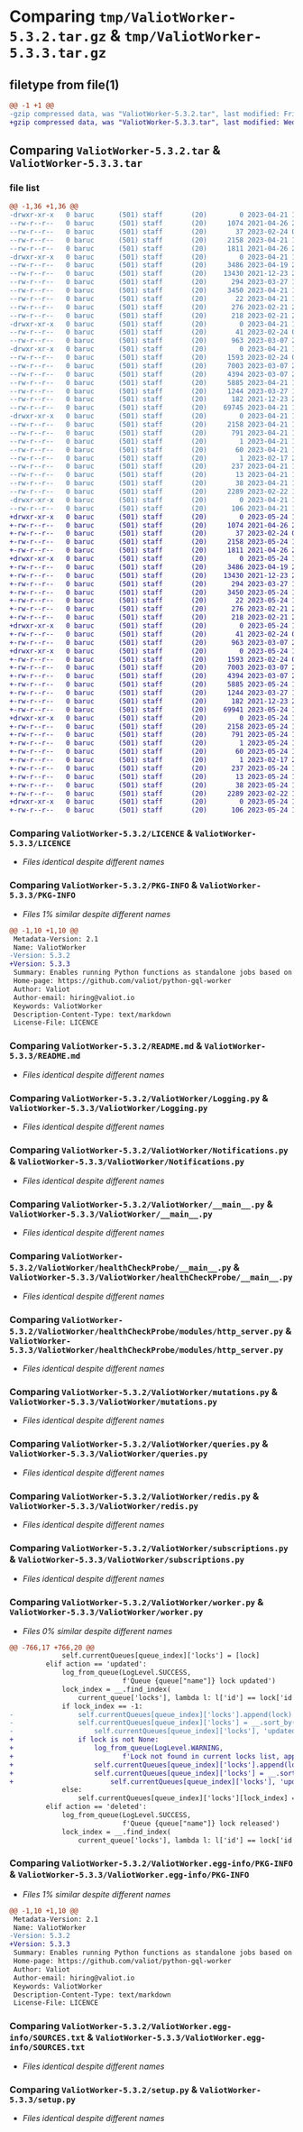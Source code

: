 # Comparing `tmp/ValiotWorker-5.3.2.tar.gz` & `tmp/ValiotWorker-5.3.3.tar.gz`

## filetype from file(1)

```diff
@@ -1 +1 @@
-gzip compressed data, was "ValiotWorker-5.3.2.tar", last modified: Fri Apr 21 16:57:50 2023, max compression
+gzip compressed data, was "ValiotWorker-5.3.3.tar", last modified: Wed May 24 15:22:20 2023, max compression
```

## Comparing `ValiotWorker-5.3.2.tar` & `ValiotWorker-5.3.3.tar`

### file list

```diff
@@ -1,36 +1,36 @@
-drwxr-xr-x   0 baruc      (501) staff       (20)        0 2023-04-21 16:57:50.409291 ValiotWorker-5.3.2/
--rw-r--r--   0 baruc      (501) staff       (20)     1074 2021-04-26 22:17:35.000000 ValiotWorker-5.3.2/LICENCE
--rw-r--r--   0 baruc      (501) staff       (20)       37 2023-02-24 03:38:26.000000 ValiotWorker-5.3.2/MANIFEST.in
--rw-r--r--   0 baruc      (501) staff       (20)     2158 2023-04-21 16:57:50.409042 ValiotWorker-5.3.2/PKG-INFO
--rw-r--r--   0 baruc      (501) staff       (20)     1811 2021-04-26 22:17:35.000000 ValiotWorker-5.3.2/README.md
-drwxr-xr-x   0 baruc      (501) staff       (20)        0 2023-04-21 16:57:50.402067 ValiotWorker-5.3.2/ValiotWorker/
--rw-r--r--   0 baruc      (501) staff       (20)     3486 2023-04-19 23:58:36.000000 ValiotWorker-5.3.2/ValiotWorker/Logging.py
--rw-r--r--   0 baruc      (501) staff       (20)    13430 2021-12-23 22:44:57.000000 ValiotWorker-5.3.2/ValiotWorker/Notifications.py
--rw-r--r--   0 baruc      (501) staff       (20)      294 2023-03-27 19:36:21.000000 ValiotWorker-5.3.2/ValiotWorker/__init__.py
--rw-r--r--   0 baruc      (501) staff       (20)     3450 2023-04-21 16:31:49.000000 ValiotWorker-5.3.2/ValiotWorker/__main__.py
--rw-r--r--   0 baruc      (501) staff       (20)       22 2023-04-21 16:56:56.000000 ValiotWorker-5.3.2/ValiotWorker/__version__.py
--rw-r--r--   0 baruc      (501) staff       (20)      276 2023-02-21 21:58:52.000000 ValiotWorker-5.3.2/ValiotWorker/croniterHelpers.py
--rw-r--r--   0 baruc      (501) staff       (20)      218 2023-02-21 21:58:52.000000 ValiotWorker-5.3.2/ValiotWorker/dateHelpers.py
-drwxr-xr-x   0 baruc      (501) staff       (20)        0 2023-04-21 16:57:50.405773 ValiotWorker-5.3.2/ValiotWorker/healthCheckProbe/
--rw-r--r--   0 baruc      (501) staff       (20)       41 2023-02-24 03:33:56.000000 ValiotWorker-5.3.2/ValiotWorker/healthCheckProbe/__init__.py
--rw-r--r--   0 baruc      (501) staff       (20)      963 2023-03-07 23:36:56.000000 ValiotWorker-5.3.2/ValiotWorker/healthCheckProbe/__main__.py
-drwxr-xr-x   0 baruc      (501) staff       (20)        0 2023-04-21 16:57:50.406159 ValiotWorker-5.3.2/ValiotWorker/healthCheckProbe/modules/
--rw-r--r--   0 baruc      (501) staff       (20)     1593 2023-02-24 03:33:56.000000 ValiotWorker-5.3.2/ValiotWorker/healthCheckProbe/modules/http_server.py
--rw-r--r--   0 baruc      (501) staff       (20)     7003 2023-03-07 22:03:01.000000 ValiotWorker-5.3.2/ValiotWorker/mutations.py
--rw-r--r--   0 baruc      (501) staff       (20)     4394 2023-03-07 23:36:56.000000 ValiotWorker-5.3.2/ValiotWorker/queries.py
--rw-r--r--   0 baruc      (501) staff       (20)     5885 2023-04-21 16:56:56.000000 ValiotWorker-5.3.2/ValiotWorker/redis.py
--rw-r--r--   0 baruc      (501) staff       (20)     1244 2023-03-27 19:36:21.000000 ValiotWorker-5.3.2/ValiotWorker/subscriptions.py
--rw-r--r--   0 baruc      (501) staff       (20)      182 2021-12-23 22:44:57.000000 ValiotWorker-5.3.2/ValiotWorker/uploaders.py
--rw-r--r--   0 baruc      (501) staff       (20)    69745 2023-04-21 16:51:33.000000 ValiotWorker-5.3.2/ValiotWorker/worker.py
-drwxr-xr-x   0 baruc      (501) staff       (20)        0 2023-04-21 16:57:50.405136 ValiotWorker-5.3.2/ValiotWorker.egg-info/
--rw-r--r--   0 baruc      (501) staff       (20)     2158 2023-04-21 16:57:50.000000 ValiotWorker-5.3.2/ValiotWorker.egg-info/PKG-INFO
--rw-r--r--   0 baruc      (501) staff       (20)      791 2023-04-21 16:57:50.000000 ValiotWorker-5.3.2/ValiotWorker.egg-info/SOURCES.txt
--rw-r--r--   0 baruc      (501) staff       (20)        1 2023-04-21 16:57:50.000000 ValiotWorker-5.3.2/ValiotWorker.egg-info/dependency_links.txt
--rw-r--r--   0 baruc      (501) staff       (20)       60 2023-04-21 16:57:50.000000 ValiotWorker-5.3.2/ValiotWorker.egg-info/entry_points.txt
--rw-r--r--   0 baruc      (501) staff       (20)        1 2023-02-17 23:30:14.000000 ValiotWorker-5.3.2/ValiotWorker.egg-info/not-zip-safe
--rw-r--r--   0 baruc      (501) staff       (20)      237 2023-04-21 16:57:50.000000 ValiotWorker-5.3.2/ValiotWorker.egg-info/requires.txt
--rw-r--r--   0 baruc      (501) staff       (20)       13 2023-04-21 16:57:50.000000 ValiotWorker-5.3.2/ValiotWorker.egg-info/top_level.txt
--rw-r--r--   0 baruc      (501) staff       (20)       38 2023-04-21 16:57:50.409360 ValiotWorker-5.3.2/setup.cfg
--rw-r--r--   0 baruc      (501) staff       (20)     2289 2023-02-22 19:57:08.000000 ValiotWorker-5.3.2/setup.py
-drwxr-xr-x   0 baruc      (501) staff       (20)        0 2023-04-21 16:57:50.408592 ValiotWorker-5.3.2/tests/
--rw-r--r--   0 baruc      (501) staff       (20)      106 2023-04-21 16:31:49.000000 ValiotWorker-5.3.2/tests/test_dummy.py
+drwxr-xr-x   0 baruc      (501) staff       (20)        0 2023-05-24 15:22:20.741697 ValiotWorker-5.3.3/
+-rw-r--r--   0 baruc      (501) staff       (20)     1074 2021-04-26 22:17:35.000000 ValiotWorker-5.3.3/LICENCE
+-rw-r--r--   0 baruc      (501) staff       (20)       37 2023-02-24 03:38:26.000000 ValiotWorker-5.3.3/MANIFEST.in
+-rw-r--r--   0 baruc      (501) staff       (20)     2158 2023-05-24 15:22:20.741476 ValiotWorker-5.3.3/PKG-INFO
+-rw-r--r--   0 baruc      (501) staff       (20)     1811 2021-04-26 22:17:35.000000 ValiotWorker-5.3.3/README.md
+drwxr-xr-x   0 baruc      (501) staff       (20)        0 2023-05-24 15:22:20.737334 ValiotWorker-5.3.3/ValiotWorker/
+-rw-r--r--   0 baruc      (501) staff       (20)     3486 2023-04-19 23:58:36.000000 ValiotWorker-5.3.3/ValiotWorker/Logging.py
+-rw-r--r--   0 baruc      (501) staff       (20)    13430 2021-12-23 22:44:57.000000 ValiotWorker-5.3.3/ValiotWorker/Notifications.py
+-rw-r--r--   0 baruc      (501) staff       (20)      294 2023-03-27 19:36:21.000000 ValiotWorker-5.3.3/ValiotWorker/__init__.py
+-rw-r--r--   0 baruc      (501) staff       (20)     3450 2023-05-24 13:52:21.000000 ValiotWorker-5.3.3/ValiotWorker/__main__.py
+-rw-r--r--   0 baruc      (501) staff       (20)       22 2023-05-24 15:20:48.000000 ValiotWorker-5.3.3/ValiotWorker/__version__.py
+-rw-r--r--   0 baruc      (501) staff       (20)      276 2023-02-21 21:58:52.000000 ValiotWorker-5.3.3/ValiotWorker/croniterHelpers.py
+-rw-r--r--   0 baruc      (501) staff       (20)      218 2023-02-21 21:58:52.000000 ValiotWorker-5.3.3/ValiotWorker/dateHelpers.py
+drwxr-xr-x   0 baruc      (501) staff       (20)        0 2023-05-24 15:22:20.740429 ValiotWorker-5.3.3/ValiotWorker/healthCheckProbe/
+-rw-r--r--   0 baruc      (501) staff       (20)       41 2023-02-24 03:33:56.000000 ValiotWorker-5.3.3/ValiotWorker/healthCheckProbe/__init__.py
+-rw-r--r--   0 baruc      (501) staff       (20)      963 2023-03-07 23:36:56.000000 ValiotWorker-5.3.3/ValiotWorker/healthCheckProbe/__main__.py
+drwxr-xr-x   0 baruc      (501) staff       (20)        0 2023-05-24 15:22:20.740743 ValiotWorker-5.3.3/ValiotWorker/healthCheckProbe/modules/
+-rw-r--r--   0 baruc      (501) staff       (20)     1593 2023-02-24 03:33:56.000000 ValiotWorker-5.3.3/ValiotWorker/healthCheckProbe/modules/http_server.py
+-rw-r--r--   0 baruc      (501) staff       (20)     7003 2023-03-07 22:03:01.000000 ValiotWorker-5.3.3/ValiotWorker/mutations.py
+-rw-r--r--   0 baruc      (501) staff       (20)     4394 2023-03-07 23:36:56.000000 ValiotWorker-5.3.3/ValiotWorker/queries.py
+-rw-r--r--   0 baruc      (501) staff       (20)     5885 2023-05-24 13:52:21.000000 ValiotWorker-5.3.3/ValiotWorker/redis.py
+-rw-r--r--   0 baruc      (501) staff       (20)     1244 2023-03-27 19:36:21.000000 ValiotWorker-5.3.3/ValiotWorker/subscriptions.py
+-rw-r--r--   0 baruc      (501) staff       (20)      182 2021-12-23 22:44:57.000000 ValiotWorker-5.3.3/ValiotWorker/uploaders.py
+-rw-r--r--   0 baruc      (501) staff       (20)    69941 2023-05-24 15:20:39.000000 ValiotWorker-5.3.3/ValiotWorker/worker.py
+drwxr-xr-x   0 baruc      (501) staff       (20)        0 2023-05-24 15:22:20.739865 ValiotWorker-5.3.3/ValiotWorker.egg-info/
+-rw-r--r--   0 baruc      (501) staff       (20)     2158 2023-05-24 15:22:20.000000 ValiotWorker-5.3.3/ValiotWorker.egg-info/PKG-INFO
+-rw-r--r--   0 baruc      (501) staff       (20)      791 2023-05-24 15:22:20.000000 ValiotWorker-5.3.3/ValiotWorker.egg-info/SOURCES.txt
+-rw-r--r--   0 baruc      (501) staff       (20)        1 2023-05-24 15:22:20.000000 ValiotWorker-5.3.3/ValiotWorker.egg-info/dependency_links.txt
+-rw-r--r--   0 baruc      (501) staff       (20)       60 2023-05-24 15:22:20.000000 ValiotWorker-5.3.3/ValiotWorker.egg-info/entry_points.txt
+-rw-r--r--   0 baruc      (501) staff       (20)        1 2023-02-17 23:30:14.000000 ValiotWorker-5.3.3/ValiotWorker.egg-info/not-zip-safe
+-rw-r--r--   0 baruc      (501) staff       (20)      237 2023-05-24 15:22:20.000000 ValiotWorker-5.3.3/ValiotWorker.egg-info/requires.txt
+-rw-r--r--   0 baruc      (501) staff       (20)       13 2023-05-24 15:22:20.000000 ValiotWorker-5.3.3/ValiotWorker.egg-info/top_level.txt
+-rw-r--r--   0 baruc      (501) staff       (20)       38 2023-05-24 15:22:20.741755 ValiotWorker-5.3.3/setup.cfg
+-rw-r--r--   0 baruc      (501) staff       (20)     2289 2023-02-22 19:57:08.000000 ValiotWorker-5.3.3/setup.py
+drwxr-xr-x   0 baruc      (501) staff       (20)        0 2023-05-24 15:22:20.741066 ValiotWorker-5.3.3/tests/
+-rw-r--r--   0 baruc      (501) staff       (20)      106 2023-05-24 13:52:21.000000 ValiotWorker-5.3.3/tests/test_dummy.py
```

### Comparing `ValiotWorker-5.3.2/LICENCE` & `ValiotWorker-5.3.3/LICENCE`

 * *Files identical despite different names*

### Comparing `ValiotWorker-5.3.2/PKG-INFO` & `ValiotWorker-5.3.3/PKG-INFO`

 * *Files 1% similar despite different names*

```diff
@@ -1,10 +1,10 @@
 Metadata-Version: 2.1
 Name: ValiotWorker
-Version: 5.3.2
+Version: 5.3.3
 Summary: Enables running Python functions as standalone jobs based on interaction with valiot-jobs API
 Home-page: https://github.com/valiot/python-gql-worker
 Author: Valiot
 Author-email: hiring@valiot.io
 Keywords: ValiotWorker
 Description-Content-Type: text/markdown
 License-File: LICENCE
```

### Comparing `ValiotWorker-5.3.2/README.md` & `ValiotWorker-5.3.3/README.md`

 * *Files identical despite different names*

### Comparing `ValiotWorker-5.3.2/ValiotWorker/Logging.py` & `ValiotWorker-5.3.3/ValiotWorker/Logging.py`

 * *Files identical despite different names*

### Comparing `ValiotWorker-5.3.2/ValiotWorker/Notifications.py` & `ValiotWorker-5.3.3/ValiotWorker/Notifications.py`

 * *Files identical despite different names*

### Comparing `ValiotWorker-5.3.2/ValiotWorker/__main__.py` & `ValiotWorker-5.3.3/ValiotWorker/__main__.py`

 * *Files identical despite different names*

### Comparing `ValiotWorker-5.3.2/ValiotWorker/healthCheckProbe/__main__.py` & `ValiotWorker-5.3.3/ValiotWorker/healthCheckProbe/__main__.py`

 * *Files identical despite different names*

### Comparing `ValiotWorker-5.3.2/ValiotWorker/healthCheckProbe/modules/http_server.py` & `ValiotWorker-5.3.3/ValiotWorker/healthCheckProbe/modules/http_server.py`

 * *Files identical despite different names*

### Comparing `ValiotWorker-5.3.2/ValiotWorker/mutations.py` & `ValiotWorker-5.3.3/ValiotWorker/mutations.py`

 * *Files identical despite different names*

### Comparing `ValiotWorker-5.3.2/ValiotWorker/queries.py` & `ValiotWorker-5.3.3/ValiotWorker/queries.py`

 * *Files identical despite different names*

### Comparing `ValiotWorker-5.3.2/ValiotWorker/redis.py` & `ValiotWorker-5.3.3/ValiotWorker/redis.py`

 * *Files identical despite different names*

### Comparing `ValiotWorker-5.3.2/ValiotWorker/subscriptions.py` & `ValiotWorker-5.3.3/ValiotWorker/subscriptions.py`

 * *Files identical despite different names*

### Comparing `ValiotWorker-5.3.2/ValiotWorker/worker.py` & `ValiotWorker-5.3.3/ValiotWorker/worker.py`

 * *Files 0% similar despite different names*

```diff
@@ -766,17 +766,20 @@
             self.currentQueues[queue_index]['locks'] = [lock]
         elif action == 'updated':
             log_from_queue(LogLevel.SUCCESS,
                            f'Queue {queue["name"]} lock updated')
             lock_index = __.find_index(
                 current_queue['locks'], lambda l: l['id'] == lock['id'])
             if lock_index == -1:
-                self.currentQueues[queue_index]['locks'].append(lock)
-                self.currentQueues[queue_index]['locks'] = __.sort_by(
-                    self.currentQueues[queue_index]['locks'], 'updatedAt', reverse=True)
+                if lock is not None:
+                    log_from_queue(LogLevel.WARNING,
+                           f'Lock not found in current locks list, appending and sorting...')
+                    self.currentQueues[queue_index]['locks'].append(lock)
+                    self.currentQueues[queue_index]['locks'] = __.sort_by(
+                        self.currentQueues[queue_index]['locks'], 'updatedAt', reverse=True)
             else:
                 self.currentQueues[queue_index]['locks'][lock_index] = lock
         elif action == 'deleted':
             log_from_queue(LogLevel.SUCCESS,
                            f'Queue {queue["name"]} lock released')
             lock_index = __.find_index(
                 current_queue['locks'], lambda l: l['id'] == lock['id'])
```

### Comparing `ValiotWorker-5.3.2/ValiotWorker.egg-info/PKG-INFO` & `ValiotWorker-5.3.3/ValiotWorker.egg-info/PKG-INFO`

 * *Files 1% similar despite different names*

```diff
@@ -1,10 +1,10 @@
 Metadata-Version: 2.1
 Name: ValiotWorker
-Version: 5.3.2
+Version: 5.3.3
 Summary: Enables running Python functions as standalone jobs based on interaction with valiot-jobs API
 Home-page: https://github.com/valiot/python-gql-worker
 Author: Valiot
 Author-email: hiring@valiot.io
 Keywords: ValiotWorker
 Description-Content-Type: text/markdown
 License-File: LICENCE
```

### Comparing `ValiotWorker-5.3.2/ValiotWorker.egg-info/SOURCES.txt` & `ValiotWorker-5.3.3/ValiotWorker.egg-info/SOURCES.txt`

 * *Files identical despite different names*

### Comparing `ValiotWorker-5.3.2/setup.py` & `ValiotWorker-5.3.3/setup.py`

 * *Files identical despite different names*


